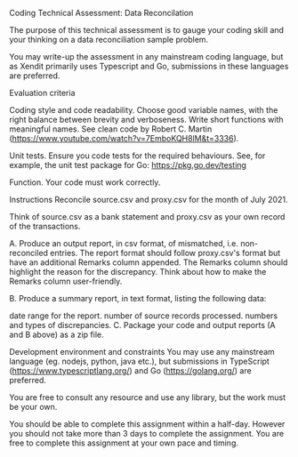 Coding Technical Assessment: Data Reconcilation

The purpose of this technical assessment is to gauge your coding skill and your thinking on a data reconciliation sample problem.

You may write-up the assessment in any mainstream coding language, but as Xendit primarily uses Typescript and Go, submissions in these languages are preferred.

Evaluation criteria

Coding style and code readability. Choose good variable names, with the right balance between brevity and verboseness. Write short functions with meaningful names.
See clean code by Robert C. Martin (https://www.youtube.com/watch?v=7EmboKQH8lM&t=3336).

Unit tests. Ensure you code tests for the required behaviours. See, for example, the unit test package for Go: https://pkg.go.dev/testing

Function. Your code must work correctly.

Instructions
Reconcile source.csv and proxy.csv for the month of July 2021.

Think of source.csv as a bank statement and proxy.csv as your own record of the transactions.

A. Produce an output report, in csv format, of mismatched, i.e. non-reconciled entries. The report format should follow proxy.csv's format but have an additional Remarks column appended. The Remarks column should highlight the reason for the discrepancy. Think about how to make the Remarks column user-friendly.

B. Produce a summary report, in text format, listing the following data:

date range for the report.
number of source records processed.
numbers and types of discrepancies.
C. Package your code and output reports (A and B above) as a zip file.

Development environment and constraints
You may use any mainstream language (eg. nodejs, python, java etc.), but submissions in TypeScript (https://www.typescriptlang.org/) and Go (https://golang.org/) are preferred.

You are free to consult any resource and use any library, but the work must be your own.

You should be able to complete this assignment within a half-day. However you should not take more than 3 days to complete the assignment. You are free to complete this assignment at your own pace and timing.
